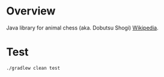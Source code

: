 # Overview
Java library for animal chess (aka. Dobutsu Shogi) [Wikipedia](https://en.wikipedia.org/wiki/D%C5%8Dbutsu_sh%C5%8Dgi).

# Test
```
./gradlew clean test
```

